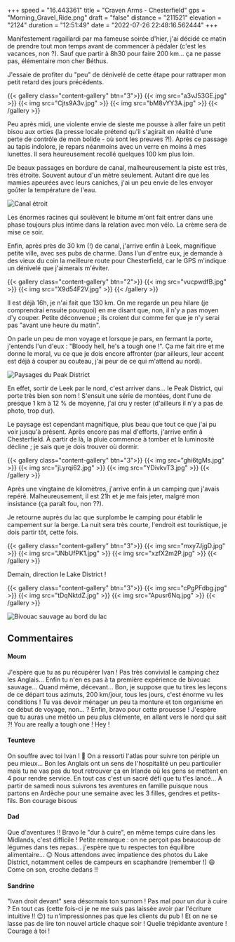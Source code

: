 +++
speed = "16.443361"
title = "Craven Arms - Chesterfield"
gps = "Morning_Gravel_Ride.png"
draft = "false"
distance = "211521"
elevation = "2124"
duration = "12:51:49"
date = "2022-07-26 22:48:16.562444"
+++

Manifestement ragaillardi par ma fameuse soirée d'hier, j'ai décidé ce matin de prendre tout mon temps avant de commencer à pédaler (c'est les vacances, non ?). Sauf que partir à 8h30 pour faire 200 km... ça ne passe pas, élémentaire mon cher Béthus.

J'essaie de profiter du "peu" de dénivelé de cette étape pour rattraper mon petit retard des jours précédents.


{{< gallery class="content-gallery" btn="3">}}
{{< img src="a3vJ53GE.jpg" >}}
{{< img src="Cjts9A3v.jpg" >}}
{{< img src="bM8vYY3A.jpg" >}}
{{< /gallery >}}

Peu après midi, une violente envie de sieste me pousse à aller faire un petit bisou aux orties (la presse locale prétend qu'il s'agirait en réalité d'une perte de contrôle de mon bolide - où sont les preuves ?!). Après ce passage au tapis indolore, je repars néanmoins avec un verre en moins à mes lunettes. Il sera heureusement recollé quelques 100 km plus loin.

De beaux passages en bordure de canal, malheureusement la piste est très, très étroite. Souvent autour d'un mètre seulement. Autant dire que les mamies apeurées avec leurs caniches, j'ai un peu envie de les envoyer goûter la température de l'eau.

![Canal étroit](yEDK8iSK.jpg)

Les énormes racines qui soulèvent le bitume m'ont fait entrer dans une phase toujours plus intime dans la relation avec mon vélo. La crème sera de mise ce soir.

Enfin, après près de 30 km (!) de canal, j'arrive enfin à Leek, magnifique petite ville, avec ses pubs de charme. Dans l'un d'entre eux, je demande à des vieux du coin la meilleure route pour Chesterfield, car le GPS m'indique un dénivelé que j'aimerais m'éviter.

{{< gallery class="content-gallery" btn="2">}}
{{< img src="vucpwdfB.jpg" >}}
{{< img src="X9d54F2V.jpg" >}}
{{< /gallery >}}

Il est déjà 16h, je n'ai fait que 130 km. On me regarde un peu hilare (je comprendrai ensuite pourquoi) en me disant que, non, il n'y a pas moyen d'y couper. Petite déconvenue ; ils croient dur comme fer que je n'y serai pas "avant une heure du matin".

On parle un peu de mon voyage et lorsque je pars, en fermant la porte, j'entends l'un d'eux : "Bloody hell, he's a tough one !". Ça me fait rire et me donne le moral, vu ce que je dois encore affronter (par ailleurs, leur accent est déjà à couper au couteau, j'ai peur de ce qui m'attend au nord).

![Paysages du Peak District](f3es16Mf.jpg)

En effet, sortir de Leek par le nord, c'est arriver dans... le Peak District, qui porte très bien son nom ! S'ensuit une série de montées, dont l'une de presque 1 km à 12 % de moyenne, j'ai cru y rester (d'ailleurs il n'y a pas de photo, trop dur).

Le paysage est cependant magnifique, plus beau que tout ce que j'ai pu voir jusqu'à présent. Après encore pas mal d'efforts, j'arrive enfin à Chesterfield. À partir de là, la pluie commence à tomber et la luminosité décline ; je sais que je dois trouver où dormir.

{{< gallery class="content-gallery" btn="3">}}
{{< img src="ghi6tgMs.jpg" >}}
{{< img src="jLyrqi62.jpg" >}}
{{< img src="YDivkvT3.jpg" >}}
{{< /gallery >}}

Après une vingtaine de kilomètres, j'arrive enfin à un camping que j'avais repéré. Malheureusement, il est 21h et je me fais jeter, malgré mon insistance (ça paraît fou, non ??).

Je retourne auprès du lac que surplombe le camping pour établir le campement sur la berge. La nuit sera très courte, l'endroit est touristique, je dois partir tôt, cette fois.

{{< gallery class="content-gallery" btn="3">}}
{{< img src="mxy7JjgD.jpg" >}}
{{< img src="JNbUfPK1.jpg" >}}
{{< img src="xzfX2m2P.jpg" >}}
{{< /gallery >}}

Demain, direction le Lake District !

{{< gallery class="content-gallery" btn="3">}}
{{< img src="cPgPFdbg.jpg" >}}
{{< img src="tDqNktdZ.jpg" >}}
{{< img src="Apusr6Nq.jpg" >}}
{{< /gallery >}}

![Bivouac sauvage au bord du lac](ns6Co6j6.jpg)

## Commentaires

#### Moum
J'espère que tu as pu récupérer Ivan ! Pas très convivial le camping chez les Anglais... Enfin tu n'en es pas à ta première expérience de bivouac sauvage... Quand même, décevant... Bon, je suppose que tu tires les leçons de ce départ tous azimuts, 200 km/jour, tous les jours, c'est énorme vu les conditions ! Tu vas devoir ménager un peu ta monture et ton organisme en ce début de voyage, non... ? Enfin, bravo pour cette prouesse ! J'espère que tu auras une météo un peu plus clémente, en allant vers le nord qui sait ?!
You are really a tough one ! Hey !

#### Teunteve
On souffre avec toi Ivan ! 🤣 On a ressorti l'atlas pour suivre ton périple un peu mieux... Bon les Anglais ont un sens de l'hospitalité un peu particulier mais tu ne vas pas du tout retrouver ça en Irlande où les gens se mettent en 4 pour rendre service.
En tout cas c'est un sacré défi que tu t'es lancé... À partir de samedi nous suivrons tes aventures en famille puisque nous partons en Ardèche pour une semaine avec les 3 filles, gendres et petits-fils.
Bon courage bisous

#### Dad
Que d'aventures !!
Bravo le "dur à cuire", en même temps cuire dans les Midlands, c'est difficile !
Petite remarque : on ne perçoit pas beaucoup de légumes dans tes repas... j'espère que tu respectes ton équilibre alimentaire... 😉
Nous attendons avec impatience des photos du Lake District, notamment celles de campeurs en scaphandre (remember !) 😄
Come on son, croche dedans !!

#### Sandrine
"Ivan droit devant" sera désormais ton surnom ! Pas mal pour un dur à cuire ? En tout cas (cette fois-ci je ne me suis pas laissée avoir par l'écriture intuitive !! 😉) tu n'impressionnes pas que les clients du pub ! Et on ne se lasse pas de lire ton nouvel article chaque soir ! Quelle trépidante aventure !
Courage à toi !
